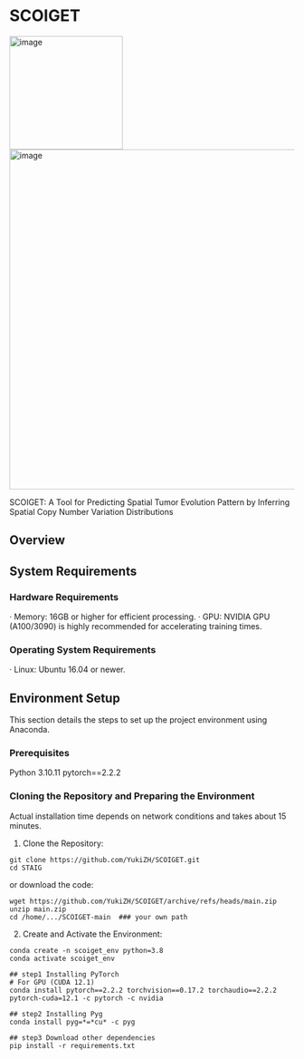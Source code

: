 # SCOIGET

<img width="200" alt="image" src="https://github.com/user-attachments/assets/6ca8a158-9127-44ce-bcee-1e35143fd6c6">
<img width="600" alt="image" src="https://github.com/user-attachments/assets/5afb1e2c-344c-42d7-8c61-db972bcde820">

SCOIGET: A Tool for Predicting Spatial Tumor Evolution Pattern by Inferring Spatial Copy Number Variation Distributions


## Overview


## System Requirements
### Hardware Requirements
· Memory: 16GB or higher for efficient processing.
· GPU: NVIDIA GPU (A100/3090) is highly recommended for accelerating training times.
### Operating System Requirements
· Linux: Ubuntu 16.04 or newer.


## Environment Setup
This section details the steps to set up the project environment using Anaconda.

### Prerequisites
Python 3.10.11
pytorch==2.2.2

### Cloning the Repository and Preparing the Environment
Actual installation time depends on network conditions and takes about 15 minutes.

1. Clone the Repository:
```
git clone https://github.com/YukiZH/SCOIGET.git
cd STAIG
```
or download the code:
```
wget https://github.com/YukiZH/SCOIGET/archive/refs/heads/main.zip
unzip main.zip
cd /home/.../SCOIGET-main  ### your own path
```
2. Create and Activate the Environment:
```
conda create -n scoiget_env python=3.8
conda activate scoiget_env

## step1 Installing PyTorch 
# For GPU (CUDA 12.1)
conda install pytorch==2.2.2 torchvision==0.17.2 torchaudio==2.2.2 pytorch-cuda=12.1 -c pytorch -c nvidia

## step2 Installing Pyg
conda install pyg=*=*cu* -c pyg
   
## step3 Download other dependencies
pip install -r requirements.txt
```


